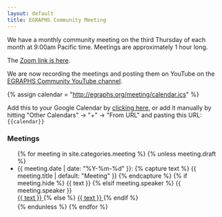 ```yaml
---
layout: default
title: EGRAPHS Community Meeting
---
```


We have a monthly community meeting on the third Thursday of each month at 9:00am Pacific time.
Meetings are approximately 1 hour long.

The [Zoom link is here](https://berkeley.zoom.us/j/96954799525).

We are now recording the meetings and posting them on YouTube
 on the [EGRAPHS Community YouTube channel](https://www.youtube.com/@egraphs-community).

{% assign calendar = "http://egraphs.org/meeting/calendar.ics" %}

Add this to your Google Calendar by 
[clicking here](http://www.google.com/calendar/render?cid={{calendar}}), 
or add it manually by hitting 
"Other Calendars" → "+" → "From URL" and pasting this URL:
<code style="white-space: nowrap">{{calendar}}</code>

### Meetings

<style>
  .meeting { margin-bottom: 0.3em; }
  .meeting.past { opacity: 50%; }
  .meeting.future:has(+ .past) {
    margin-bottom: 2em;
  }
  .meeting.future:has(+ .past)::marker {
    color: red;
  }
</style>

<ul class="meetings">
{% for meeting in site.categories.meeting %}
  {% unless meeting.draft %}
  <li class="meeting" data-date="{{ meeting.date | date: "%Y-%m-%d" }}">
    <time>{{ meeting.date | date: "%Y-%m-%d" }}</time>:
    {% capture text %}
        {{ meeting.title | default: "Meeting" }}
    {% endcapture %}
    {% if meeting.hide %}
      {{ text }}
    {% elsif meeting.speaker %}
      {{ meeting.speaker }}
      <!-- {% if meeting.video %}📹{% endif %} -->
      <br>
      <a href="{{meeting.url}}"> {{ text }} </a>
    {% else %}
      <a href="{{meeting.url}}"> {{ text }} </a>
    {% endif %}
  </li>
  {% endunless %}
{% endfor %}
</ul>
